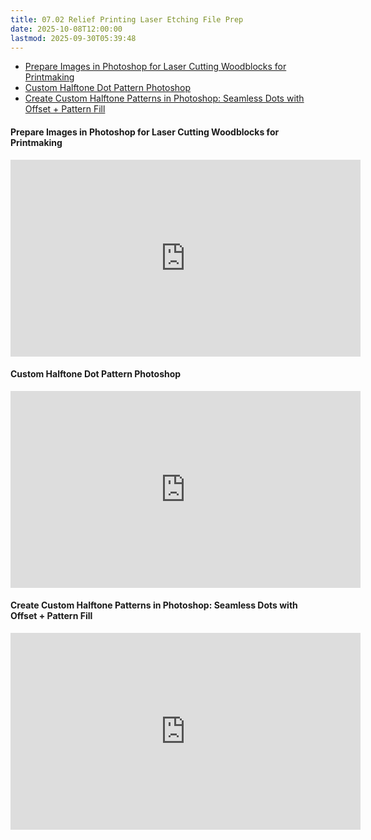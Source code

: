 ```yaml
---
title: 07.02 Relief Printing Laser Etching File Prep
date: 2025-10-08T12:00:00
lastmod: 2025-09-30T05:39:48
---
```


- [Prepare Images in Photoshop for Laser Cutting Woodblocks for Printmaking](https://youtu.be/zAmTorlrH6k)
- [Custom Halftone Dot Pattern Photoshop](https://youtu.be/1fDaDfCNjjc)
- [Create Custom Halftone Patterns in Photoshop: Seamless Dots with Offset + Pattern Fill](https://youtu.be/DBUs4GniriY)

<div class="video-grid">

<div class="video-card">

#### Prepare Images in Photoshop for Laser Cutting Woodblocks for Printmaking

<div class="iframe-16-9-container">
<iframe class="youTubeIframe" width="560" height="315" src="https://www.youtube.com/embed/zAmTorlrH6k?rel=0" title="YouTube video player" frameborder="0" allow="accelerometer; autoplay; clipboard-write; encrypted-media; gyroscope; picture-in-picture; web-share" allowfullscreen></iframe>
</div>
</div>

<div class="video-card">

#### Custom Halftone Dot Pattern Photoshop

<div class="iframe-16-9-container">
<iframe class="youTubeIframe" width="560" height="315" src="https://www.youtube.com/embed/1fDaDfCNjjc?rel=0" title="YouTube video player" frameborder="0" allow="accelerometer; autoplay; clipboard-write; encrypted-media; gyroscope; picture-in-picture; web-share" allowfullscreen></iframe>
</div>
</div>

<div class="video-card">

#### Create Custom Halftone Patterns in Photoshop: Seamless Dots with Offset + Pattern Fill

<div class="iframe-16-9-container">
<iframe class="youTubeIframe" width="560" height="315" src="https://www.youtube.com/embed/DBUs4GniriY?rel=0" title="YouTube video player" frameborder="0" allow="accelerometer; autoplay; clipboard-write; encrypted-media; gyroscope; picture-in-picture; web-share" allowfullscreen></iframe>
</div>
</div>

</div>
